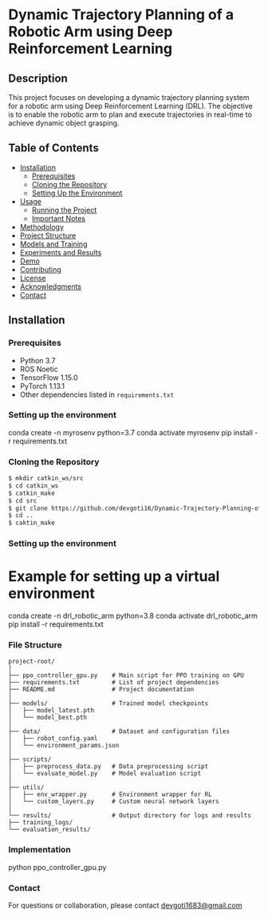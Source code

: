 # Dynamic Trajectory Planning of a Robotic Arm using Deep Reinforcement Learning

## Description
This project focuses on developing a dynamic trajectory planning system for a robotic arm using Deep Reinforcement Learning (DRL). The objective is to enable the robotic arm to plan and execute trajectories in real-time to achieve dynamic object grasping.

## Table of Contents
- [Installation](#installation)
  - [Prerequisites](#prerequisites)
  - [Cloning the Repository](#cloning-the-repository)
  - [Setting Up the Environment](#setting-up-the-environment)
- [Usage](#usage)
  - [Running the Project](#running-the-project)
  - [Important Notes](#important-notes)
- [Methodology](#methodology)
- [Project Structure](#project-structure)
- [Models and Training](#models-and-training)
- [Experiments and Results](#experiments-and-results)
- [Demo](#demo)
- [Contributing](#contributing)
- [License](#license)
- [Acknowledgments](#acknowledgments)
- [Contact](#contact)

## Installation

### Prerequisites
- Python 3.7
- ROS Noetic
- TensorFlow 1.15.0
- PyTorch 1.13.1
- Other dependencies listed in `requirements.txt`

### Setting up the environment
conda create -n myrosenv python=3.7
conda activate myrosenv
pip install -r requirements.txt

### Cloning the Repository
```sh
$ mkdir catkin_ws/src
$ cd catkin_ws
$ catkin_make
$ cd src
$ git clone https://github.com/devgoti16/Dynamic-Trajectory-Planning-of-a-7DOF-Robotic-Arm-Using-Deep-Reinforcement-Learning.git
$ cd ..
$ caktin_make
```

### Setting up the environment
# Example for setting up a virtual environment
conda create -n drl_robotic_arm python=3.8
conda activate drl_robotic_arm
pip install -r requirements.txt

### File Structure
```
project-root/
│
├── ppo_controller_gpu.py    # Main script for PPO training on GPU
├── requirements.txt         # List of project dependencies
├── README.md                # Project documentation
│
├── models/                  # Trained model checkpoints
│   ├── model_latest.pth
│   └── model_best.pth
│
├── data/                    # Dataset and configuration files
│   ├── robot_config.yaml
│   └── environment_params.json
│
├── scripts/
│   ├── preprocess_data.py   # Data preprocessing script
│   └── evaluate_model.py    # Model evaluation script
│
├── utils/
│   ├── env_wrapper.py       # Environment wrapper for RL
│   └── custom_layers.py     # Custom neural network layers
│
└── results/                 # Output directory for logs and results
├── training_logs/
└── evaluation_results/
```

### Implementation

python ppo_controller_gpu.py

### Contact
For questions or collaboration, please contact devgoti1683@gmail.com
